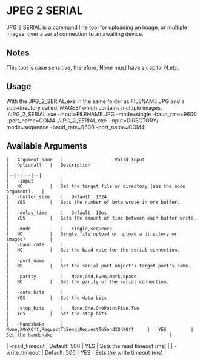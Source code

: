 
 # JPEG 2 SERIAL
 
 JPG 2 SERIAL is a command line tool for uploading an image, or multiple images, over
 a serial connection to an awaiting device.
 
 ## Notes
 
 This tool is case sensitive, therefore, None must have a capital N.etc.
 
 ## Usage
 
 With the JPG_2_SERIAL.exe in the same folder as FILENAME.JPG and a sub-directory called IMAGES/ which contains multiple images.
 ./JPG_2_SERIAL.exe -input=FILENAME.JPG -mode=single -baud_rate=9600 -port_name=COM4
 ./JPG_2_SERIAL.exe -input=DIRECTORY/ -mode=sequence -baud_rate=9600 -port_name=COM4
 
 ## Available Arguments
 
	|	Argument Name	|					Valid Input							|	Optional?	|	Description													|
	|--|--|--|--|
	|	-input			|														|	NO			|	Set the target file or directory (see the mode argument).	|
	|	-buffer_size	|	Default: 1024										|	YES			|	Sets the number of byte wrote in one buffer.				|
	|	-delay_time		|	Default: 10ms										|	YES			|	Sets the amount of time between each buffer write.			|
	|	-mode			|	single,sequence										|	NO			|	Single file upload or upload a directory or images?			|
	|	-baud_rate		|														|	NO			|	Set the baud rate for the serial connection.				|
	|	-port_name		|														|	NO			|	Set the serial port object's target port's name.			|                                      
	|	-parity			|	None,Odd,Even,Mark,Space							|	NO			|	Set the parity of the serial connection.					|                                 
	|	-data_bits		|														|	YES			|	Set the data bits											|
	|	-stop_bits		|	None,One,OnePointFive,Two							|	YES			|	Set the stop bits											|
	|	-handshake		|	None,XOnXOff,RequestToSend,RequestToSendXOnXOff		|	YES			|	Set the handshake											|
 |	-read_timeout	|	Default: 500										|	YES			|	Sets the read timeout (ms)									|
	|	-write_timeout	|	Default: 500										|	YES			|	Sets the write timeout (ms)									|
	

